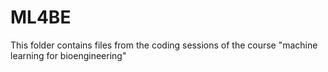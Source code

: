 # ML4BE
This folder contains files from the coding sessions of the course "machine learning for bioengineering"
